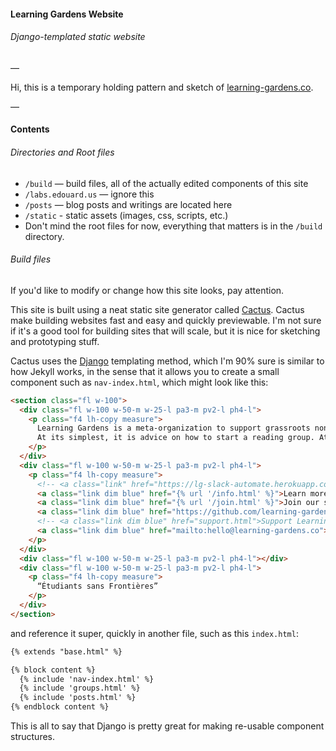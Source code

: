 #### Learning Gardens Website
###### Django-templated static website

—

Hi, this is a temporary holding pattern and sketch of [learning-gardens.co](learning-gardens.co).

—

#### Contents

###### Directories and Root files

- `/build` — build files, all of the actually edited components of this site
- `/labs.edouard.us` — ignore this
- `/posts` — blog posts and writings are located here
- `/static` - static assets (images, css, scripts, etc.)
- Don't mind the root files for now, everything that matters is in the `/build` directory.

###### Build files

If you'd like to modify or change how this site looks, pay attention.

This site is built using a neat static site generator called [Cactus](). Cactus make building websites fast and easy and quickly previewable. I'm not sure if it's a good tool for building sites that will scale, but it is nice for sketching and prototyping stuff. 

Cactus uses the [Django](https://docs.djangoproject.com/en/1.10/topics/templates/#the-django-template-language) templating method, which I'm 90% sure is similar to how Jekyll works, in the sense that it allows you to create a small component such as `nav-index.html`, which might look like this:

```html
<section class="fl w-100">
  <div class="fl w-100 w-50-m w-25-l pa3-m pv2-l ph4-l">
    <p class="f4 lh-copy measure">
      Learning Gardens is a meta-organization to support grassroots non-institutional learning, exploration, and community-building.<br><br>
      At its simplest, it is advice on how to start a reading group. At its most complex, you and your friends can achieve nirvana.
    </p>
  </div>
  <div class="fl w-100 w-50-m w-25-l pa3-m pv2-l ph4-l">
    <p class="f4 lh-copy measure">
      <!-- <a class="link" href="https://lg-slack-automate.herokuapp.com/">Join our slack</a><br> -->
      <a class="link dim blue" href="{% url '/info.html' %}">Learn more</a><br>
      <a class="link dim blue" href="{% url '/join.html' %}">Join our slack</a><br>
      <a class="link dim blue" href="https://github.com/learning-gardens" target="_blank">Visit our github</a><br>
      <!-- <a class="link dim blue" href="support.html">Support Learning Gardens</a><br> -->
      <a class="link dim blue" href="mailto:hello@learning-gardens.co">Send us a message</a><br>
    </p>
  </div>
  <div class="fl w-100 w-50-m w-25-l pa3-m pv2-l ph4-l"></div>
  <div class="fl w-100 w-50-m w-25-l pa3-m pv2-l ph4-l">
    <p class="f4 lh-copy measure">
      “Étudiants sans Frontières”
    </p>
  </div>
</section>
```
and reference it super, quickly in another file, such as this `index.html`:

```html
{% extends "base.html" %}

{% block content %}
  {% include 'nav-index.html' %}
  {% include 'groups.html' %}
  {% include 'posts.html' %}
{% endblock content %}
```

This is all to say that Django is pretty great for making re-usable component structures.
